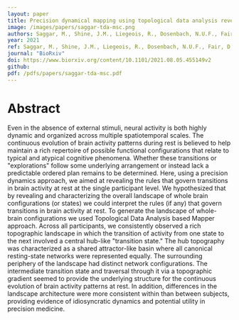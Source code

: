```yaml
---
layout: paper
title: Precision dynamical mapping using topological data analysis reveals a unique hub-like transition state at rest
image: /images/papers/saggar-tda-msc.png
authors: Saggar, M., Shine, J.M., Liegeois, R., Dosenbach, N.U.F., Fair, D.
year: 2021
ref: Saggar, M., Shine, J.M., Liegeois, R., Dosenbach, N.U.F., Fair, D. (2021). BioRxiv
journal: "BioRxiv"
doi: https://www.biorxiv.org/content/10.1101/2021.08.05.455149v2
github:
pdf: /pdfs/papers/saggar-tda-msc.pdf
---
```


# Abstract
Even in the absence of external stimuli, neural activity is both highly dynamic and organized across multiple spatiotemporal scales. The continuous evolution of brain activity patterns during rest is believed to help maintain a rich repertoire of possible functional configurations that relate to typical and atypical cognitive phenomena. Whether these transitions or "explorations" follow some underlying arrangement or instead lack a predictable ordered plan remains to be determined. Here, using a precision dynamics approach, we aimed at revealing the rules that govern transitions in brain activity at rest at the single participant level. We hypothesized that by revealing and characterizing the overall landscape of whole brain configurations (or states) we could interpret the rules (if any) that govern transitions in brain activity at rest. To generate the landscape of whole-brain configurations we used Topological Data Analysis based Mapper approach. Across all participants, we consistently observed a rich topographic landscape in which the transition of activity from one state to the next involved a central hub-like "transition state." The hub topography was characterized as a shared attractor-like basin where all canonical resting-state networks were represented equally. The surrounding periphery of the landscape had distinct network configurations. The intermediate transition state and traversal through it via a topographic gradient seemed to provide the underlying structure for the continuous evolution of brain activity patterns at rest. In addition, differences in the landscape architecture were more consistent within than between subjects, providing evidence of idiosyncratic dynamics and potential utility in precision medicine.
